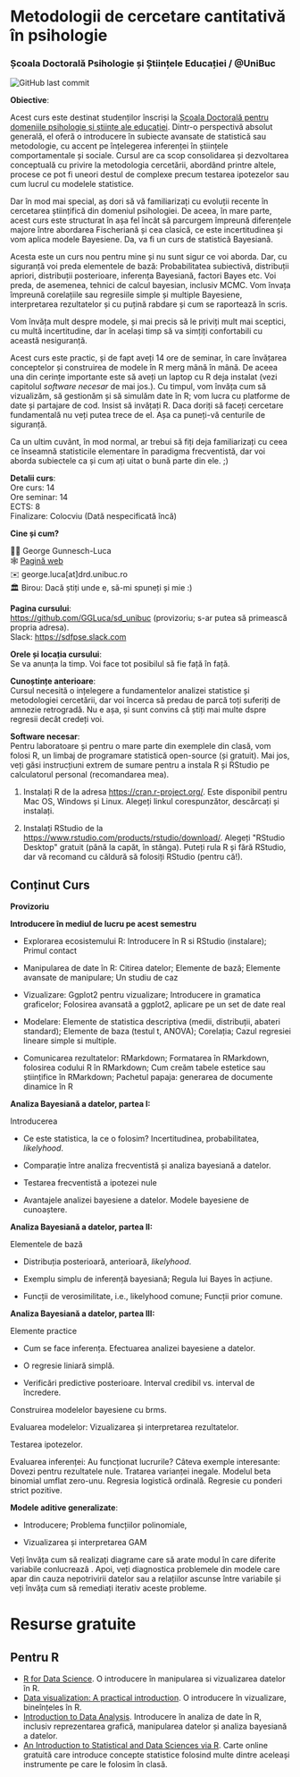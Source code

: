 # Metodologii de cercetare cantitativă în psihologie

### Școala Doctorală Psihologie și Științele Educației / \@UniBuc

![GitHub last commit](https://img.shields.io/github/last-commit/GGLuca/sd_unibuc?label=last%20update%253A%20&style=flat-square)

**Obiective**:

Acest curs este destinat studenților înscriși la [Școala Doctorală pentru domeniile psihologie și științe ale educației](http://doctorat.unibuc.ro/psihologie/prezentarea-scolii/). Dintr-o perspectivă absolut generală, el oferă o introducere în subiecte avansate de statistică sau metodologie, cu accent pe înțelegerea inferenței în științele comportamentale și sociale. Cursul are ca scop consolidarea și dezvoltarea conceptuală cu privire la metodologia cercetării, abordând printre altele, procese ce pot fi uneori destul de complexe precum testarea ipotezelor sau cum lucrul cu modelele statistice.

Dar în mod mai special, aș dori să vă familiarizați cu evoluții recente în cercetarea științifică din domeniul psihologiei. De aceea, în mare parte, acest curs este structurat în așa fel încât să parcurgem împreună diferențele majore între abordarea Fischeriană și cea clasică, ce este incertitudinea și vom aplica modele Bayesiene. Da, va fi un curs de statistică Bayesiană.

Acesta este un curs nou pentru mine și nu sunt sigur ce voi aborda. Dar, cu siguranță voi preda elementele de bază: Probabilitatea subiectivă, distribuții apriori, distribuții posterioare, inferența Bayesiană, factori Bayes etc. Voi preda, de asemenea, tehnici de calcul bayesian, inclusiv MCMC. Vom învața împreună corelațiile sau regresiile simple și multiple Bayesiene, interpretarea rezultatelor și cu puțină rabdare și cum se raportează în scris.

Vom învăța mult despre modele, și mai precis să le priviți mult mai sceptici, cu multă incertitudine, dar în același timp să va simțiți confortabili cu această nesiguranță.

Acest curs este practic, și de fapt aveți 14 ore de seminar, în care învățarea conceptelor și construirea de modele în R merg mână în mână. De aceea una din cerințe importante este să aveți un laptop cu R deja instalat (vezi capitolul *software necesar* de mai jos.). Cu timpul, vom învăța cum să vizualizăm, să gestionăm și să simulăm date în R; vom lucra cu platforme de date și partajare de cod. Insist să invățați R. Daca doriți să faceți cercetare fundamentală nu veți putea trece de el. Așa ca puneți-vă centurile de siguranță.

Ca un ultim cuvânt, în mod normal, ar trebui să fiți deja familiarizați cu ceea ce înseamnă statisticile elementare în paradigma frecventistă, dar voi aborda subiectele ca și cum ați uitat o bună parte din ele. ;)

**Detalii curs**:  
Ore curs: 14  
Ore seminar: 14  
ECTS: 8  
Finalizare: Colocviu (Dată nespecificată încă)

**Cine și cum?**

:man_teacher: George Gunnesch-Luca  
:spider_web: [Pagină web](https://www.psychologie.rw.fau.de/team/wissenschaftliche-mitarbeiterinnen/george-luca/)  
:envelope: george.luca[at]drd.unibuc.ro  
:classical_building: Birou: Dacă știți unde e, să-mi spuneți și mie :)

**Pagina cursului**:  
<https://github.com/GGLuca/sd_unibuc> (provizoriu; s-ar putea să primească propria adresa).  
Slack: <https://sdfpse.slack.com>

**Orele și locația cursului**:  
Se va anunța la timp. Voi face tot posibilul să fie față în față.

**Cunoștințe anterioare**:  
Cursul necesită o ințelegere a fundamentelor analizei statistice și metodologiei cercetării, dar voi încerca să predau de parcă toți suferiți de amnezie retrogradă. Nu e așa, și sunt convins că știți mai multe dspre regresii decât credeți voi.

**Software necesar**:  
Pentru laboratoare și pentru o mare parte din exemplele din clasă, vom folosi R, un limbaj de programare statistică open-source (și gratuit). Mai jos, veți găsi instrucțiuni extrem de sumare pentru a instala R și RStudio pe calculatorul personal (recomandarea mea).

1.  Instalați R de la adresa <https://cran.r-project.org/>. Este disponibil pentru Mac OS, Windows și Linux. Alegeți linkul corespunzător, descărcați și instalați.

2.  Instalați RStudio de la <https://www.rstudio.com/products/rstudio/download/>. Alegeți "RStudio Desktop" gratuit (până la capăt, în stânga). Puteți rula R și fără RStudio, dar vă recomand cu căldură să folosiți RStudio (pentru că!).

## Conținut Curs

**Provizoriu**

**Introducere în mediul de lucru pe acest semestru**

-   Explorarea ecosistemului R: Introducere în R si RStudio (instalare); Primul contact

-   Manipularea de date în R: Citirea datelor; Elemente de bază; Elemente avansate de manipulare; Un studiu de caz

-   Vizualizare: Ggplot2 pentru vizualizare; Introducere in gramatica graficelor; Folosirea avansată a ggplot2, aplicare pe un set de date real

-   Modelare: Elemente de statistica descriptiva (medii, distribuții, abateri standard); Elemente de baza (testul t, ANOVA); Corelația; Cazul regresiei lineare simple si multiple.

-   Comunicarea rezultatelor: RMarkdown; Formatarea în RMarkdown, folosirea codului R în RMarkdown; Cum creăm tabele estetice sau științifice în RMarkdown; Pachetul papaja: generarea de documente dinamice în R

**Analiza Bayesiană a datelor, partea I:**

Introducerea

-   Ce este statistica, la ce o folosim? Incertitudinea, probabilitatea, *likelyhood*.

-   Comparație între analiza frecventistă și analiza bayesiană a datelor.

-   Testarea frecventistă a ipotezei nule

-   Avantajele analizei bayesiene a datelor. Modele bayesiene de cunoaștere.

**Analiza Bayesiană a datelor, partea II:**

Elementele de bază

-   Distribuția posterioară, anterioară, *likelyhood*.

-   Exemplu simplu de inferență bayesiană; Regula lui Bayes în acțiune.

-   Funcții de verosimilitate, i.e., likelyhood comune; Funcții prior comune.

**Analiza Bayesiană a datelor, partea III:**

Elemente practice

-   Cum se face inferența. Efectuarea analizei bayesiene a datelor.

-   O regresie liniară simplă.

-   Verificări predictive posterioare. Interval credibil vs. interval de încredere.

Construirea modelelor bayesiene cu brms.

Evaluarea modelelor: Vizualizarea și interpretarea rezultatelor.

Testarea ipotezelor.

Evaluarea inferenței: Au funcționat lucrurile? Câteva exemple interesante: Dovezi pentru rezultatele nule. Tratarea varianței inegale. Modelul beta binomial umflat zero-unu. Regresia logistică ordinală. Regresie cu ponderi strict pozitive.

**Modele aditive generalizate**:

-   Introducere; Problema funcțiilor polinomiale,

-   Vizualizarea și interpretarea GAM

Veți învăța cum să realizați diagrame care să arate modul în care diferite variabile conlucrează . Apoi, veți diagnostica problemele din modele care apar din cauza nepotrivirii datelor sau a relațiilor ascunse între variabile și veți învăța cum să remediați iterativ aceste probleme.

# Resurse gratuite

## Pentru R

-   [R for Data Science](https://r4ds.had.co.nz). O introducere în manipularea si vizualizarea datelor în R.
-   [Data visualization: A practical introduction](http://socviz.co). O introducere în vizualizare, bineînțeles în R.
-   [Introduction to Data Analysis](https://michael-franke.github.io/intro-data-analysis/index.html). Introducere în analiza de date în R, inclusiv reprezentarea grafică, manipularea datelor și analiza bayesiană a datelor.
-   [An Introduction to Statistical and Data Sciences via R](https://moderndive.com/). Carte online gratuită care introduce concepte statistice folosind multe dintre aceleași instrumente pe care le folosim în clasă.
